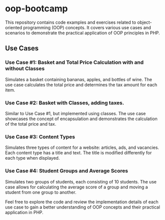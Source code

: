 # oop-bootcamp
This repository contains code examples and exercises related to object-oriented programming (OOP) concepts. It covers various use cases and scenarios to demonstrate the practical application of OOP principles in PHP.

## Use Cases
### Use Case #1: Basket and Total Price Calculation with and without Classes
Simulates a basket containing bananas, apples, and bottles of wine. The use case calculates the total price and determines the tax amount for each item.

### Use Case #2: Basket with Classes, adding taxes.
Similar to Use Case #1, but implemented using classes. The use case showcases the concept of encapsulation and demonstrates the calculation of the total price and tax.

### Use Case #3: Content Types
Simulates three types of content for a website: articles, ads, and vacancies. Each content type has a title and text. The title is modified differently for each type when displayed.

### Use Case #4: Student Groups and Average Scores
Simulates two groups of students, each consisting of 10 students. The use case allows for calculating the average score of a group and moving a student from one group to another.

Feel free to explore the code and review the implementation details of each use case to gain a better understanding of OOP concepts and their practical application in PHP.